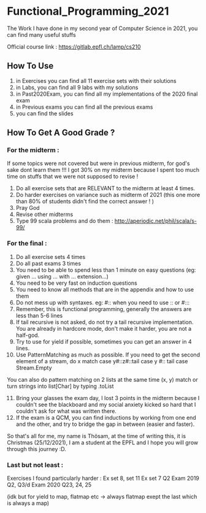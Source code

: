 # Functional_Programming_2021

The Work I have done in my second year of Computer Science in 2021, you can find many useful stuffs

Official course link : https://gitlab.epfl.ch/lamp/cs210

## How To Use

1) in Exercises you can find all 11 exercise sets with their solutions
2) in Labs, you can find all 9 labs with my solutions
3) in Past2020Exam, you can find all my implementations of the 2020 final exam
4) in Previous exams you can find all the previous exams
5) you can find the slides

## How To Get A Good Grade ?

### For the midterm :
If some topics were not covered but were in previous midterm, for god's sake dont learn them !!! 
I got 30% on my midterm because I spent too much time on stuffs that we were not supposed to revise !
1) Do all exercise sets that are RELEVANT to the midterm at least 4 times.
2) Do harder exercises on variance such as midterm of 2021 (this one more than 80% of students didn't find the correct answer ! )
3) Pray God
4) Revise other midterms
5) Type 99 scala problems and do them : http://aperiodic.net/phil/scala/s-99/


### For the final :
1) Do all exercise sets 4 times
2) Do all past exams 3 times
3) You need to be able to spend less than 1 minute on easy questions (eg: given ... using ... with ... extension...)
4) You need to be very fast on induction questions
5) You need to know all methods that are in the appendix and how to use them
6) Do not mess up with syntaxes. eg: #:: when you need to use :: or #:::
7) Remember, this is functional programming, generally the answers are less than 5-6 lines
8) If tail recursive is not asked, do not try a tail recursive implementation. You are already in hardcore mode, don't make it harder, you are not a half-god.
9) Try to use for yield if possible, sometimes you can get an answer in 4 lines.
10) Use PatternMatching as much as possible. If you need to get the second element of a stream, do 
x match 
case y#::z#::tail 
case y #:: tail
case Stream.Empty

You can also do pattern matching on 2 lists at the same time (x, y) match
or turn strings into list[Char] by typing .toList

11) Bring your glasses the exam day, I lost 3 points in the midterm because I couldn't see the blackboard and my social anxiety kicked so hard that I couldn't ask for what was written there.
12) If the exam is a QCM, you can find inductions by working from one end and the other, and try to bridge the gap in between (easier and faster).

So that's all for me, my name is Thösam, at the time of writing this, it is Christmas (25/12/2021), I am a student at the EPFL and I hope you will grow through this journey :D.

### Last but not least :
Exercises I found particularly harder :
Ex set 8, set 11
Ex set 7 Q2
Exam 2019 Q2, Q3/d
Exam 2020 Q23, 24, 25

(idk but for yield to map, flatmap etc -> always flatmap exept the last which is always a map)
